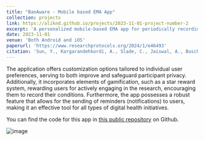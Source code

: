 ```yaml
---
title: "BanAware - Mobile based EMA App"
collection: projects
link: https://aliknd.github.io/projects/2023-11-01-project-number-2
excerpt: 'A personalized mobile-based EMA app for periodically recording a log about their substance use and craving throughout the day with the ability to send reminders (notifications)'
date: 2023-11-01
venue: 'Both Android and iOS'
paperurl: 'https://www.researchprotocols.org/2024/1/e46493'
citation: 'Sun, Y., Kargarandehkordi, A., Slade, C., Jaiswal, A., Busch, G., Guerrero, A., ... & Washington, P. (2024). Personalized Deep Learning for Substance Use in Hawaii: Protocol for a Passive Sensing and Ecological Momentary Assessment Study. JMIR Research Protocols, 13(1), e46493.'
---
```


The application offers customization options tailored to individual user preferences, serving to both improve and safeguard participant privacy. Additionally, it incorporates elements of gamification, such as a star reward system, rewarding users for actively engaging in the research, encouraging them to record their conditions. Furthermore, the app possesses a robust feature that allows for the sending of reminders (notifications) to users, making it an effective tool for all types of digital health initiatives.

You can find the code for this app in <a href="https://github.com/aliknd/BanAware_Mobile_App">this public repository</a> on Github.

![image](https://github.com/aliknd/aliknd.github.io/assets/96740009/6c68df63-82b6-4fed-9893-2d2148bfdeb6)

